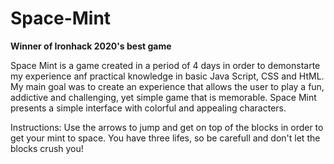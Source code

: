 # Space-Mint
<b> Winner of Ironhack 2020's best game</b>

Space Mint is a game created in a period of 4 days in order to demonstarte my experience anf practical knowledge in basic Java Script, CSS and HtML. 
My main goal was to create an experience that allows the user to play a fun, addictive and challenging, yet simple game that is memorable. Space Mint
presents a simple interface with colorful and appealing characters.

Instructions: 
Use the arrows to jump and get on top of the blocks in order to get your mint to space. You have three lifes, so be carefull and don't let the blocks crush you!

